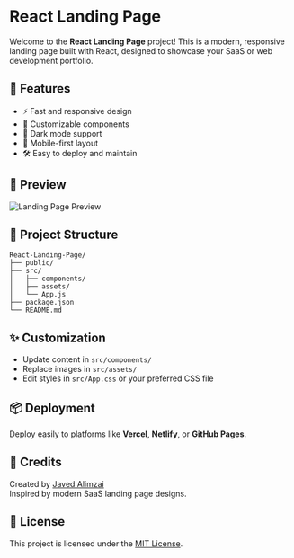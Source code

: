 # React Landing Page

Welcome to the **React Landing Page** project! This is a modern, responsive landing page built with React, designed to showcase your SaaS or web development portfolio.

## 🚀 Features

- ⚡ Fast and responsive design
- 🎨 Customizable components
- 🌙 Dark mode support
- 📱 Mobile-first layout
- 🛠️ Easy to deploy and maintain

## 📸 Preview

![Landing Page Preview](./build/img/portfolio/01-large.jpg)



## 📁 Project Structure

```
React-Landing-Page/
├── public/
├── src/
│   ├── components/
│   ├── assets/
│   └── App.js
├── package.json
└── README.md
```

## ✨ Customization

- Update content in `src/components/`
- Replace images in `src/assets/`
- Edit styles in `src/App.css` or your preferred CSS file

## 📦 Deployment

Deploy easily to platforms like **Vercel**, **Netlify**, or **GitHub Pages**.

## 🙌 Credits

Created by [Javed Alimzai](https://github.com/your-javed-coder)  
Inspired by modern SaaS landing page designs.

## 📄 License

This project is licensed under the [MIT License](LICENSE).